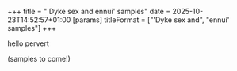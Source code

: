 +++
title = "'Dyke sex and ennui' samples"
date = 2025-10-23T14:52:57+01:00
[params]
    titleFormat = ["'Dyke sex and", "ennui' samples"]
+++

hello pervert

(samples to come!)
